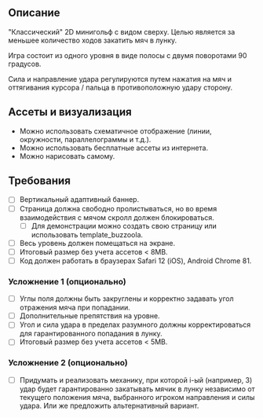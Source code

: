 ## Описание

"Классический" 2D минигольф с видом сверху. Целью является за меньшее количество ходов закатить мяч в лунку.

Игра состоит из одного уровня в виде полосы с двумя поворотами 90 градусов.

Сила и направление удара регулируются путем нажатия на мяч и оттягивания курсора / пальца в противоположную удару сторону.

## Ассеты и визуализация

* Можно использовать схематичное отображение (линии, окружности, параллелограммы и т.д.).
* Можно использовать бесплатные ассеты из интернета.
* Можно нарисовать самому.

## Требования

- [ ] Вертикальный адаптивный баннер.
- [ ] Страница должна свободно пролистываться, но во время взаимодействия с мячом скролл должен блокироваться.
  - [ ] Для демонстрации можно создать свою страницу или использовать template_buzzoola.
- [ ] Весь уровень должен помещаться на экране.
- [ ] Итоговый размер без учета ассетов < 8MB.
- [ ] Код должен работать в браузерах Safari 12 (iOS), Android Chrome 81.

### Усложнение 1 (опционально)

- [ ] Углы поля должны быть закруглены и корректно задавать угол отражения мяча при попадании.
- [ ] Дополнительные препятствия на уровне.
- [ ] Угол и сила удара в пределах разумного должны корректироваться для гарантированного попадания в лунку.
- [ ] Итоговый размер без учета ассетов < 5MB.

### Усложнение 2 (опционально)

- [ ] Придумать и реализовать механику, при которой i-ый (например, 3) удар будет гарантированно закатывать мячик в лунку независимо от текущего положения мяча, выбранного игроком направления и силы удара. Или же предложить альтернативный вариант.
